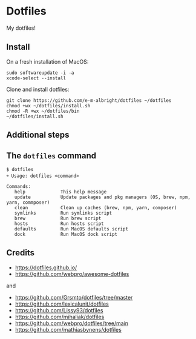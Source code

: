 # Dotfiles

My dotfiles!

## Install

On a fresh installation of MacOS:

    sudo softwareupdate -i -a
    xcode-select --install

Clone and install dotfiles:
```
git clone https://github.com/e-m-albright/dotfiles ~/dotfiles
chmod +wx ~/dotfiles/install.sh
chmod -R +wx ~/dotfiles/bin
~/dotfiles/install.sh
```

## Additional steps

## The `dotfiles` command

    $ dotfiles
    ￫ Usage: dotfiles <command>

    Commands:
       help             This help message
       update           Update packages and pkg managers (OS, brew, npm, yarn, commposer)
       clean            Clean up caches (brew, npm, yarn, composer)
       symlinks         Run symlinks script
       brew             Run brew script
       hosts            Run hosts script
       defaults         Run MacOS defaults script
       dock             Run MacOS dock script

## Credits

* https://dotfiles.github.io/
* https://github.com/webpro/awesome-dotfiles

and

* https://github.com/Grsmto/dotfiles/tree/master
* https://github.com/lexicalunit/dotfiles
* https://github.com/Lissy93/dotfiles
* https://github.com/mihaliak/dotfiles
* https://github.com/webpro/dotfiles/tree/main
* https://github.com/mathiasbynens/dotfiles